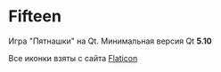 # Fifteen

Игра "Пятнашки" на Qt. Минимальная версия Qt **5.10**

Все иконки взяты с сайта [Flaticon](https://www.flaticon.com)
